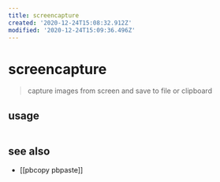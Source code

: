 ```yaml
---
title: screencapture
created: '2020-12-24T15:08:32.912Z'
modified: '2020-12-24T15:09:36.496Z'
---
```


# screencapture

> capture images from screen and save to file or clipboard

## usage
```sh

```
## see also
- [[pbcopy pbpaste]]
